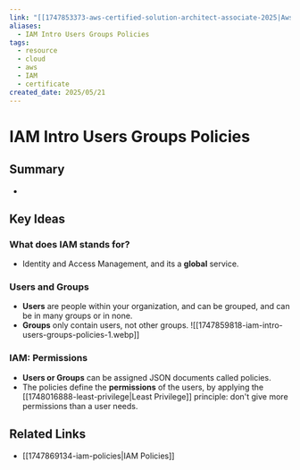 ```yaml
---
link: "[[1747853373-aws-certified-solution-architect-associate-2025|Aws Certified Solution Architect Associate 2025]]"
aliases:
  - IAM Intro Users Groups Policies
tags:
  - resource
  - cloud
  - aws
  - IAM
  - certificate
created_date: 2025/05/21
---
```

# IAM Intro Users Groups Policies
## Summary
- 
## Key Ideas
### What does IAM stands for?
- Identity and Access Management, and its a **global** service.
### Users and Groups
- **Users** are people within your organization, and can be grouped, and can be in many groups or in none.
- **Groups** only contain users, not other groups.
![[1747859818-iam-intro-users-groups-policies-1.webp]]
### IAM: Permissions
- **Users or Groups** can be assigned JSON documents called policies.
- The policies define the **permissions** of the users, by applying the [[1748016888-least-privilege|Least Privilege]] principle: don't give more permissions than a user needs.
## Related Links
- [[1747869134-iam-policies|IAM Policies]]
